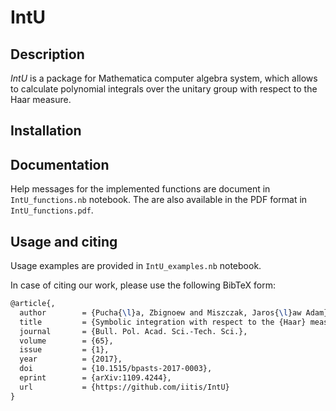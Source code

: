 # IntU

## Description

*IntU* is a package for Mathematica computer algebra system, which allows to
calculate polynomial integrals over the unitary group with respect to the Haar
measure.

## Installation


## Documentation

Help messages for the implemented functions are document in `IntU_functions.nb`
notebook. The are also available in the PDF format in `IntU_functions.pdf`.


## Usage and citing

Usage examples are provided in `IntU_examples.nb` notebook.

In case of citing our work, please use the following BibTeX form:

```tex
@article{,
  author        = {Pucha{\l}a, Zbignoew and Miszczak, Jaros{\l}aw Adam},
  title         = {Symbolic integration with respect to the {Haar} measure on the unitary group},
  journal       = {Bull. Pol. Acad. Sci.-Tech. Sci.},
  volume        = {65},
  issue         = {1},   
  year          = {2017},
  doi           = {10.1515/bpasts-2017-0003},
  eprint        = {arXiv:1109.4244},
  url           = {https://github.com/iitis/IntU}
}
```

